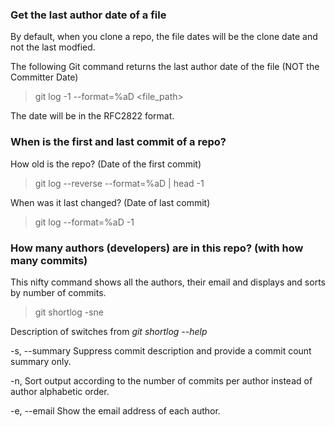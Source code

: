 
### Get the last author date of a file

By default, when you clone a repo, the file dates will be the clone date and not the last modfied. 

The following Git command returns the last author date of the file (NOT the Committer Date)

> git log -1 \-\-format=%aD <file_path>

The date will be in the RFC2822 format.

### When is the first and last commit of a repo?

How old is the repo? (Date of the first commit)

> git log \-\-reverse \-\-format=%aD \| head -1

When was it last changed? (Date of last commit)

> git log --format=%aD -1

### How many authors (developers) are in this repo? (with how many commits)

This nifty command shows all the authors, their email and displays and sorts by number of commits.

> git shortlog -sne

Description of switches from _git shortlog --help_ 

-s, --summary Suppress commit description and provide a commit count summary only.

-n, Sort output according to the number of commits per author instead of author alphabetic order.

-e, --email Show the email address of each author.



